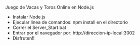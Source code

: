 Juego de Vacas y Toros Online en Node.js
- Instalar Node.js
- Ejecular linea de comandos: npm install en el directorio
- Correr el Server_Start.bat
- Entrar por el navegador por: http://direccion-ip-local:3002
- Disfruten!!
